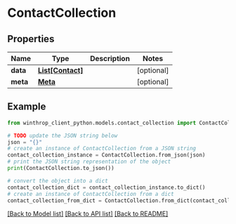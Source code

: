 # ContactCollection


## Properties

Name | Type | Description | Notes
------------ | ------------- | ------------- | -------------
**data** | [**List[Contact]**](Contact.md) |  | [optional] 
**meta** | [**Meta**](Meta.md) |  | [optional] 

## Example

```python
from winthrop_client_python.models.contact_collection import ContactCollection

# TODO update the JSON string below
json = "{}"
# create an instance of ContactCollection from a JSON string
contact_collection_instance = ContactCollection.from_json(json)
# print the JSON string representation of the object
print(ContactCollection.to_json())

# convert the object into a dict
contact_collection_dict = contact_collection_instance.to_dict()
# create an instance of ContactCollection from a dict
contact_collection_from_dict = ContactCollection.from_dict(contact_collection_dict)
```
[[Back to Model list]](../README.md#documentation-for-models) [[Back to API list]](../README.md#documentation-for-api-endpoints) [[Back to README]](../README.md)


